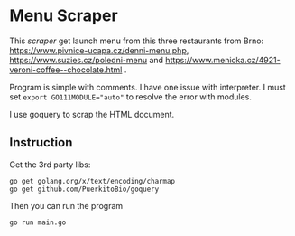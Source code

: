 # Menu Scraper
This _scraper_ get launch menu from this three restaurants from Brno: https://www.pivnice-ucapa.cz/denni-menu.php, https://www.suzies.cz/poledni-menu and https://www.menicka.cz/4921-veroni-coffee--chocolate.html .

Program is simple with comments. I have one issue with interpreter. I must set `export GO111MODULE="auto"` to resolve the error with modules.

I use goquery to scrap the HTML document.

## Instruction
Get the 3rd party libs:
```
go get golang.org/x/text/encoding/charmap
go get github.com/PuerkitoBio/goquery
```
Then you can run the program 
```
go run main.go
```